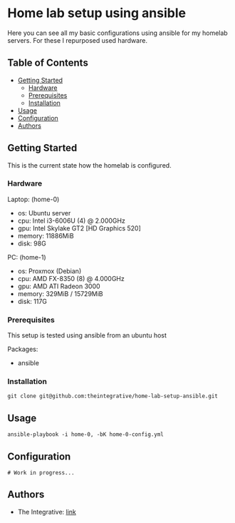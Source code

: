 # Home lab setup using ansible 

Here you can see all my basic configurations using ansible for my homelab servers. For these I repurposed used hardware.

## Table of Contents

- [Getting Started](#getting-started)
  - [Hardware](#hardware)
  - [Prerequisites](#prerequisites)
  - [Installation](#installation)
- [Usage](#usage)
- [Configuration](#configuration)
- [Authors](#authors)

## Getting Started

This is the current state how the homelab is configured. 

### Hardware

Laptop: (home-0) 
- os: Ubuntu server
- cpu: Intel i3-6006U (4) @ 2.000GHz
- gpu: Intel Skylake GT2 [HD Graphics 520] 
- memory: 11886MiB          
- disk: 98G

PC: (home-1)
- os: Proxmox (Debian)
- cpu: AMD FX-8350 (8) @ 4.000GHz
- gpu: AMD ATI Radeon 3000 
- memory: 329MiB / 15729MiB 
- disk: 117G

### Prerequisites
This setup is tested using ansible from an ubuntu host

Packages:
- ansible

### Installation

``` shell
git clone git@github.com:theintegrative/home-lab-setup-ansible.git
```

## Usage

``` 
ansible-playbook -i home-0, -bK home-0-config.yml
```

## Configuration

``` shell
# Work in progress...
```

## Authors

- The Integrative: [link](https://github.com/theintegrative)

